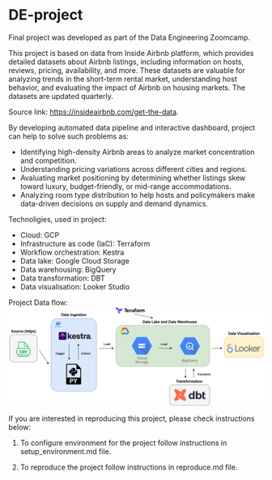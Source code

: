 # DE-project
Final project was developed as part of the Data Engineering Zoomcamp. 

This project is based on data from Inside Airbnb platform, which provides detailed datasets about Airbnb listings, including information on hosts, reviews, pricing, availability, and more. These datasets are valuable for analyzing trends in the short-term rental market, understanding host behavior, and evaluating the impact of Airbnb on housing markets. The datasets are updated quarterly. 

Source link: https://insideairbnb.com/get-the-data. 

By developing automated data pipeline and interactive dashboard, project can help to solve such problems as:
- Identifying high-density Airbnb areas to analyze market concentration and competition. 
- Understanding pricing variations across different cities and regions.
- Avaluating market positioning by determining whether listings skew toward luxury, budget-friendly, or mid-range accommodations.
- Analyzing room type distribution to help hosts and policymakers make data-driven decisions on supply and demand dynamics.

Technoligies, used in project:
- Cloud: GCP
- Infrastructure as code (IaC): Terraform
- Workflow orchestration: Kestra 
- Data lake: Google Cloud Storage
- Data warehousing: BigQuery
- Data transformation: DBT
- Data visualisation: Looker Studio

Project Data flow:
![Data Flow](<Data flow.png>)





If you are interested in reproducing this project, please check instructions below:

1. To configure environment for the project follow instructions in setup_environment.md file.

2. To reproduce the project follow instructions in reproduce.md file. 
















